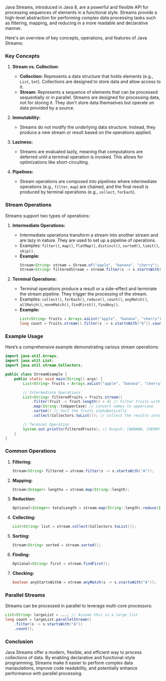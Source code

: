 Java Streams, introduced in Java 8, are a powerful and flexible API for processing sequences of elements in a functional style. Streams provide a high-level abstraction for performing complex data processing tasks such as filtering, mapping, and reducing in a more readable and declarative manner.

Here's an overview of key concepts, operations, and features of Java Streams:

### Key Concepts

1. **Stream vs. Collection:**

   - **Collection:** Represents a data structure that holds elements (e.g., `List`, `Set`). Collections are designed to store data and allow access to it.
   - **Stream:** Represents a sequence of elements that can be processed sequentially or in parallel. Streams are designed for processing data, not for storing it. They don't store data themselves but operate on data provided by a source.

2. **Immutability:**

   - Streams do not modify the underlying data structure. Instead, they produce a new stream or result based on the operations applied.

3. **Laziness:**

   - Streams are evaluated lazily, meaning that computations are deferred until a terminal operation is invoked. This allows for optimizations like short-circuiting.

4. **Pipelines:**
   - Stream operations are composed into pipelines where intermediate operations (e.g., `filter`, `map`) are chained, and the final result is produced by terminal operations (e.g., `collect`, `forEach`).

### Stream Operations

Streams support two types of operations:

1. **Intermediate Operations:**

   - Intermediate operations transform a stream into another stream and are lazy in nature. They are used to set up a pipeline of operations.
   - Examples: `filter()`, `map()`, `flatMap()`, `distinct()`, `sorted()`, `limit()`, `skip()`.
   - **Example:**
     ```java
     Stream<String> stream = Stream.of("apple", "banana", "cherry");
     Stream<String> filteredStream = stream.filter(s -> s.startsWith("b"));
     ```

2. **Terminal Operations:**
   - Terminal operations produce a result or a side-effect and terminate the stream pipeline. They trigger the processing of the stream.
   - Examples: `collect()`, `forEach()`, `reduce()`, `count()`, `anyMatch()`, `allMatch()`, `noneMatch()`, `findFirst()`, `findAny()`.
   - **Example:**
     ```java
     List<String> fruits = Arrays.asList("apple", "banana", "cherry");
     long count = fruits.stream().filter(s -> s.startsWith("b")).count();
     ```

### Example Usage

Here’s a comprehensive example demonstrating various stream operations:

```java
import java.util.Arrays;
import java.util.List;
import java.util.stream.Collectors;

public class StreamExample {
    public static void main(String[] args) {
        List<String> fruits = Arrays.asList("apple", "banana", "cherry", "date", "fig", "grape");

        // Intermediate Operations
        List<String> filteredFruits = fruits.stream()
            .filter(fruit -> fruit.length() > 4) // Filter fruits with names longer than 4 characters
            .map(String::toUpperCase) // Convert names to uppercase
            .sorted() // Sort the fruits alphabetically
            .collect(Collectors.toList()); // Collect the results into a List

        // Terminal Operation
        System.out.println(filteredFruits); // Output: [BANANA, CHERRY]
    }
}
```

### Common Operations

1. **Filtering:**

   ```java
   Stream<String> filtered = stream.filter(s -> s.startsWith("A"));
   ```

2. **Mapping:**

   ```java
   Stream<Integer> lengths = stream.map(String::length);
   ```

3. **Reduction:**

   ```java
   Optional<Integer> totalLength = stream.map(String::length).reduce(Integer::sum);
   ```

4. **Collecting:**

   ```java
   List<String> list = stream.collect(Collectors.toList());
   ```

5. **Sorting:**

   ```java
   Stream<String> sorted = stream.sorted();
   ```

6. **Finding:**

   ```java
   Optional<String> first = stream.findFirst();
   ```

7. **Checking:**
   ```java
   boolean anyStartsWithA = stream.anyMatch(s -> s.startsWith("A"));
   ```

### Parallel Streams

Streams can be processed in parallel to leverage multi-core processors:

```java
List<String> largeList = ...; // Assume this is a large list
long count = largeList.parallelStream()
    .filter(s -> s.startsWith("A"))
    .count();
```

### Conclusion

Java Streams offer a modern, flexible, and efficient way to process collections of data. By enabling declarative and functional-style programming, Streams make it easier to perform complex data manipulations, improve code readability, and potentially enhance performance with parallel processing.
